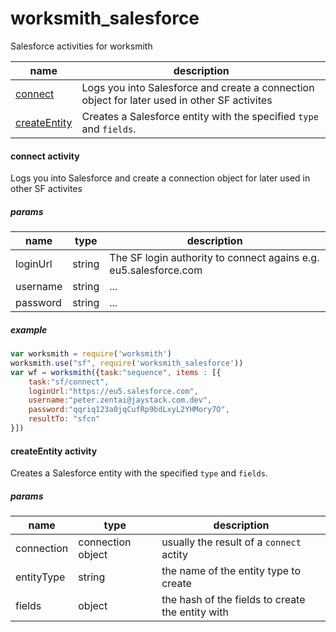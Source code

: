 # worksmith_salesforce
Salesforce activities for worksmith

name | description
--- | ---
[connect](#connect-activity) | Logs you into Salesforce and create a connection object for later used in other SF activites
[createEntity](#createEntity-activity) | Creates a Salesforce entity with the specified `type` and `fields`.




#### connect activity
Logs you into Salesforce and create a connection object for later used in other SF activites
##### params
name | type | description
--- | --- | ---
loginUrl | string | The SF login authority to connect agains e.g. eu5.salesforce.com
username | string | ...
password | string | ...

##### example

```javascript
var worksmith = require('worksmith')
worksmith.use("sf", require('worksmith_salesforce'))
var wf = worksmith({task:"sequence", items : [{
    task:"sf/connect",
    loginUrl:"https://eu5.salesforce.com",
    username:"peter.zentai@jaystack.com.dev",
    password:"qqriq123a0jqCufRp9bdLxyL2YHMory7O",
    resultTo: "sfcn"
}])
```

#### createEntity activity
Creates a Salesforce entity with the specified `type` and `fields`.

##### params
name | type | description
--- | --- | ---
connection | connection object | usually the result of a `connect` actity
entityType | string | the name of the entity type to create
fields | object | the hash of the fields to create the entity with

